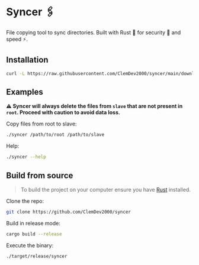 # Syncer 🖇

File copying tool to sync directories. Built with Rust 🦀 for security 🔐 and speed ⚡️.

## Installation

```bash
curl -L https://raw.githubusercontent.com/ClemDev2000/syncer/main/download-latest.sh | sh
```

## Examples

**⚠️ Syncer will always delete the files from `slave` that are not present in `root`. Proceed with caution to avoid data loss.**

Copy files from root to slave:

```bash
./syncer /path/to/root /path/to/slave
```

Help:

```bash
./syncer --help
```

## Build from source

> To build the project on your computer ensure you have [Rust](https://www.rust-lang.org/tools/install) installed.

Clone the repo:

```bash
git clone https://github.com/ClemDev2000/syncer
```

Build in release mode:

```bash
cargo build --release
```

Execute the binary:

```bash
./target/release/syncer
```

